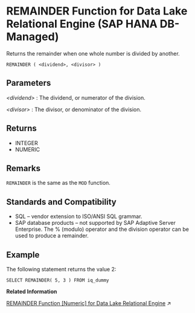 <!-- loioc575f2fac8f94b1eaf49f8b8797a509f -->

# REMAINDER Function for Data Lake Relational Engine \(SAP HANA DB-Managed\)

Returns the remainder when one whole number is divided by another.



```
REMAINDER ( <dividend>, <divisor> )
```



<a name="loioc575f2fac8f94b1eaf49f8b8797a509f__section_bfp_w25_vrb"/>

## Parameters

 *<dividend\>*
 :   The dividend, or numerator of the division.

  *<divisor\>*
 :   The divisor, or denominator of the division.

 

<a name="loioc575f2fac8f94b1eaf49f8b8797a509f__section_zv3_ln3_wrb"/>

## Returns

-   INTEGER
-   NUMERIC



<a name="loioc575f2fac8f94b1eaf49f8b8797a509f__section_t3m_x25_vrb"/>

## Remarks

`REMAINDER` is the same as the `MOD` function.



<a name="loioc575f2fac8f94b1eaf49f8b8797a509f__section_hmf_y25_vrb"/>

## Standards and Compatibility

-   SQL – vendor extension to ISO/ANSI SQL grammar.
-   SAP database products – not supported by SAP Adaptive Server Enterprise. The % \(modulo\) operator and the division operator can be used to produce a remainder.



<a name="loioc575f2fac8f94b1eaf49f8b8797a509f__section_kfp_y25_vrb"/>

## Example

The following statement returns the value 2:

```
SELECT REMAINDER( 5, 3 ) FROM iq_dummy
```

**Related Information**  


[REMAINDER Function [Numeric] for Data Lake Relational Engine](https://help.sap.com/viewer/19b3964099384f178ad08f2d348232a9/2023_1_QRC/en-US/a5788e7284f21015a4caecc7b2f96b10.html "Returns the remainder when one whole number is divided by another.") :arrow_upper_right:

